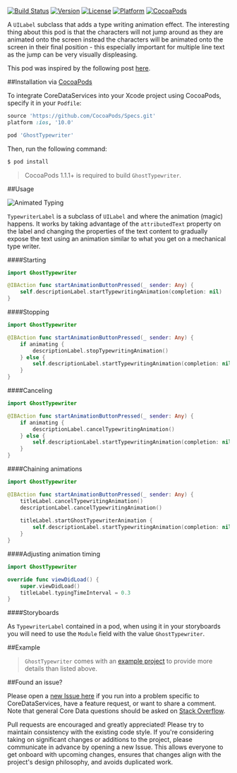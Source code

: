 [![Build Status](https://travis-ci.org/wibosco/GhostTypewriter.svg)](https://travis-ci.org/wibosco/GhostTypewriter)
[![Version](https://img.shields.io/cocoapods/v/GhostTypewriter.svg?style=flat)](http://cocoapods.org/pods/GhostTypewriter)
[![License](https://img.shields.io/cocoapods/l/GhostTypewriter.svg?style=flat)](http://cocoapods.org/pods/GhostTypewriter)
[![Platform](https://img.shields.io/cocoapods/p/GhostTypewriter.svg?style=flat)](http://cocoapods.org/pods/GhostTypewriter)
[![CocoaPods](https://img.shields.io/cocoapods/metrics/doc-percent/GhostTypewriter.svg)](http://cocoapods.org/pods/GhostTypewriter)

A `UILabel` subclass that adds a type writing animation effect. The interesting thing about this pod is that the characters will not jump around as they are animated onto the screen instead the characters will be animated onto the screen in their final position - this especially important for multiple line text as the jump can be very visually displeasing.

This pod was inspired by the following post [here](http://williamboles.me/ghost-typing-your-way-to-hollywood/).

##Installation via [CocoaPods](https://cocoapods.org/)

To integrate CoreDataServices into your Xcode project using CocoaPods, specify it in your `Podfile`:

```ruby
source 'https://github.com/CocoaPods/Specs.git'
platform :ios, '10.0'

pod 'GhostTypewriter'
```

Then, run the following command:

```bash
$ pod install
```

> CocoaPods 1.1.1+ is required to build `GhostTypewriter`.

##Usage

![Animated Typing](typingAnimation.gif)

`TypewriterLabel` is a subclass of `UILabel` and where the animation (magic) happens. It works by taking advantage of the `attributedText` property on the label and changing the properties of the text content to gradually expose the text using an animation similar to what you get on a mechanical type writer. 

####Starting

```swift
import GhostTypewriter

@IBAction func startAnimationButtonPressed(_ sender: Any) {
    self.descriptionLabel.startTypewritingAnimation(completion: nil)
}
```

####Stopping

```swift
import GhostTypewriter

@IBAction func startAnimationButtonPressed(_ sender: Any) {
	if animating {
		descriptionLabel.stopTypewritingAnimation()
	} else {
		self.descriptionLabel.startTypewritingAnimation(completion: nil)
	}
}
```

####Canceling

```swift
import GhostTypewriter

@IBAction func startAnimationButtonPressed(_ sender: Any) {
	if animating {
		descriptionLabel.cancelTypewritingAnimation()
	} else {
		self.descriptionLabel.startTypewritingAnimation(completion: nil)
	}
}
```

####Chaining animations

```swift
import GhostTypewriter

@IBAction func startAnimationButtonPressed(_ sender: Any) {
    titleLabel.cancelTypewritingAnimation()
    descriptionLabel.cancelTypewritingAnimation()
    
    titleLabel.startGhostTypewriterAnimation {
        self.descriptionLabel.startTypewritingAnimation(completion: nil)
    }
}
```

####Adjusting animation timing

```swift
import GhostTypewriter

override func viewDidLoad() {
	super.viewDidLoad()
	titleLabel.typingTimeInterval = 0.3
}
```

####Storyboards

As `TypewriterLabel` contained in a pod, when using it in your storyboards you will need to use the `Module` field with the value `GhostTypewriter`.

##Example

> `GhostTypewriter` comes with an [example project](https://github.com/wibosco/GhostTypewriter/tree/master/Example) to provide more details than listed above.

##Found an issue?

Please open a [new Issue here](https://github.com/wibosco/GhostTypewriterLabel/issues/new) if you run into a problem specific to CoreDataServices, have a feature request, or want to share a comment. Note that general Core Data questions should be asked on [Stack Overflow](http://stackoverflow.com).

Pull requests are encouraged and greatly appreciated! Please try to maintain consistency with the existing code style. If you're considering taking on significant changes or additions to the project, please communicate in advance by opening a new Issue. This allows everyone to get onboard with upcoming changes, ensures that changes align with the project's design philosophy, and avoids duplicated work.
